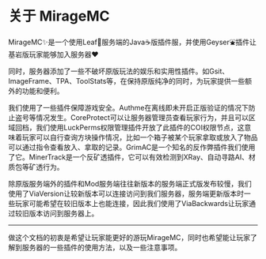 # 关于 MirageMC

MirageMC✨是一个使用Leaf🍃服务端的Java☕版插件服，并使用Geyser⛲插件让基岩版玩家能够加入服务器♥️

同时，服务器添加了一些不破坏原版玩法的娱乐和实用性插件。如Gsit、ImageFrame、TPA、ToolStats等，在保持原版纯净的同时，为玩家提供一些额外的功能和便利。
 
我们使用了一些插件保障游戏安全。Authme在离线即未开启正版验证的情况下防止盗号等情况发生。CoreProtect可以让服务器管理员查看玩家行为，并且可以区域回档，我们使用LuckPerms权限管理插件开放了此插件的COI权限节点，这意味着玩家可以自行查询方块操作情况，比如一个箱子被某个玩家拿取或放入了物品可以通过指令查看放入、拿取的记录。GrimAC是一个知名的反作弊插件我们使用了它。MinerTrack是一个反矿透插件，它可以有效检测到XRay、自动寻路AI、材质包等矿透行为。
 
除原版服务端外的插件和Mod服务端往往新版本的服务端正式版发布较慢，我们使用了ViaVersion让较新版本可以连接访问到我们服务器，服务端更新版本时一些玩家可能希望在较旧版本上也能连接，因此我们使用了ViaBackwards让玩家通过较旧版本访问到服务器上。

---

做这个文档的初衷是希望让玩家能更好的游玩MirageMC，同时也希望能让玩家了解到服务器的一些插件的使用方法，以及一些注意事项。